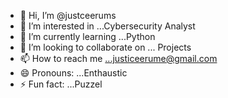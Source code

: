 - 👋 Hi, I’m @justceerums
- 👀 I’m interested in ...Cybersecurity Analyst
- 🌱 I’m currently learning ...Python
- 💞️ I’m looking to collaborate on ... Projects
- 📫 How to reach me ...justiceerume@gmail.com
- 😄 Pronouns: ...Enthaustic
- ⚡ Fun fact: ...Puzzel

<!---
justceerums/justceerums is a ✨ special ✨ repository because its `README.md` (this file) appears on your GitHub profile.
You can click the Preview link to take a look at your changes.
--->
